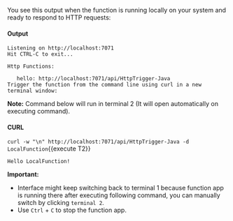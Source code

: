 You see this output when the function is running locally on your system and ready to respond to HTTP requests:

#### Output
```
Listening on http://localhost:7071
Hit CTRL-C to exit...

Http Functions:

   hello: http://localhost:7071/api/HttpTrigger-Java
Trigger the function from the command line using curl in a new terminal window:
```

**Note:** Command below will run in terminal 2 (It will open automatically on executing command). 

#### CURL
`curl -w "\n" http://localhost:7071/api/HttpTrigger-Java -d LocalFunction`{{execute T2}}


```
Hello LocalFunction!
```

**Important:**
- Interface might keep switching back to terminal 1 because function app is running there after executing following command, you can manually switch by clicking `terminal 2`.
- Use `Ctrl` + `C` to stop the function app.